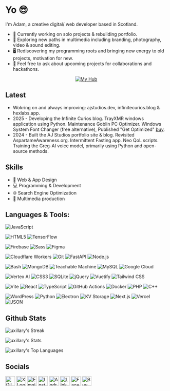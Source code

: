 # Yo 😎

I'm Adam, a creative digital/ web developer based in Scotland.
- 🔭 Currently working on solo projects & rebuilding portfolio.
- 🌱 Exploring new paths in multimedia including branding, photography, video & sound editing.
- 🖥️ Rediscovering my programming roots and bringing new energy to old projects, motivation for new.
- 💬 Feel free to ask about upcoming projects for collaborations and hackathons.

<p align="center">
  <a href="https://adamj.link">
    <img src="https://img.shields.io/badge/🔗%20My%20Hub-Click%20Here-55e6a5?style=for-the-badge" alt="My Hub"/>
  </a>
</p>

## Latest 
- Wokring on and always improving: ajstudios.dev, infinitecurios.blog & hexlabs.app. 
- 2025 - Developing the Infinite Curios blog. TrayXMR windows application using Python. Maintenance Goblin PC Optimizer. Windows System Font Changer (free alternative), Published "Get Optimized" [buy](https://www.amazon.co.uk/dp/B0F9B2MN62).
- 2024 - Built the AJ Studios portfolio site & blog. Revisited AspartameAwareness.org. Intermittent Fasting app. Neo QoL scripts. Training the Greg-AI voice model, primarily using Python and open-source methods. 

## Skills
- 🎨 Web & App Design
- 💻 Programming & Development
- 🌐 Search Engine Optimization
- 🎥 Multimedia production

## Languages & Tools:
<!-- Tier 1 -->
![JavaScript](https://img.shields.io/badge/JavaScript-F7DF1E?style=flat&logo=javascript&logoColor=black)  

<!-- Tier 2 -->
![HTML5](https://img.shields.io/badge/HTML5-E34F26?style=flat&logo=html5&logoColor=white) 
![TensorFlow](https://img.shields.io/badge/TensorFlow-FF6F00?style=flat&logo=tensorflow&logoColor=white)  

<!-- Tier 3 -->
![Firebase](https://img.shields.io/badge/Firebase-FFCA28?style=flat&logo=firebase&logoColor=white) 
![Sass](https://img.shields.io/badge/Sass-CC6699?style=flat&logo=sass&logoColor=white) 
![Figma](https://img.shields.io/badge/Figma-F24E1E?style=flat&logo=figma&logoColor=white)  

<!-- Tier 4 -->
![Cloudflare Workers](https://img.shields.io/badge/Cloudflare_Workers-F38020?style=flat&logo=cloudflare&logoColor=white) 
![Git](https://img.shields.io/badge/Git-F05032?style=flat&logo=git&logoColor=white) 
![FastAPI](https://img.shields.io/badge/FastAPI-009688?style=flat&logo=fastapi&logoColor=white) 
![Node.js](https://img.shields.io/badge/Node.js-339933?style=flat&logo=nodedotjs&logoColor=white)  

<!-- Tier 5 -->
![Bash](https://img.shields.io/badge/Bash-4EAA25?style=flat&logo=gnubash&logoColor=white) 
![MongoDB](https://img.shields.io/badge/MongoDB-47A248?style=flat&logo=mongodb&logoColor=white) 
![Teachable Machine](https://img.shields.io/badge/Teachable%20Machine-34A853?style=flat&logo=google&logoColor=white) 
![MySQL](https://img.shields.io/badge/MySQL-4479A1?style=flat&logo=mysql&logoColor=white) 
![Google Cloud](https://img.shields.io/badge/Google%20Cloud-4285F4?style=flat&logo=googlecloud&logoColor=white)  

<!-- Tier 6 -->
![Vertex AI](https://img.shields.io/badge/Vertex%20AI-1A73E8?style=flat&logo=googlecloud&logoColor=white) 
![CSS3](https://img.shields.io/badge/CSS3-1572B6?style=flat&logo=css3&logoColor=white) 
![SQLite](https://img.shields.io/badge/SQLite-003B57?style=flat&logo=sqlite&logoColor=white) 
![jQuery](https://img.shields.io/badge/jQuery-0769AD?style=flat&logo=jquery&logoColor=white) 
![Vuetify](https://img.shields.io/badge/Vuetify-1867C0?style=flat&logo=vuetify&logoColor=white) 
![Tailwind CSS](https://img.shields.io/badge/Tailwind_CSS-06B6D4?style=flat&logo=tailwindcss&logoColor=white)  

<!-- Tier 7 -->
![Vite](https://img.shields.io/badge/Vite-646CFF?style=flat&logo=vite&logoColor=white) 
![React](https://img.shields.io/badge/React-61DAFB?style=flat&logo=react&logoColor=black) 
![TypeScript](https://img.shields.io/badge/TypeScript-3178C6?style=flat&logo=typescript&logoColor=white) 
![GitHub Actions](https://img.shields.io/badge/GitHub_Actions-2088FF?style=flat&logo=githubactions&logoColor=white) 
![Docker](https://img.shields.io/badge/Docker-2496ED?style=flat&logo=docker&logoColor=white) 
![PHP](https://img.shields.io/badge/PHP-777BB4?style=flat&logo=php&logoColor=white) 
![C++](https://img.shields.io/badge/C++-00599C?style=flat&logo=c%2B%2B&logoColor=white)  

<!-- Tier 8 -->
![WordPress](https://img.shields.io/badge/WordPress-21759B?style=flat&logo=wordpress&logoColor=white) 
![Python](https://img.shields.io/badge/Python-3776AB?style=flat&logo=python&logoColor=white) 
![Electron](https://img.shields.io/badge/Electron-47848F?style=flat&logo=electron&logoColor=white) 
![KV Storage](https://img.shields.io/badge/KV%20Storage-52525B?style=flat&logo=cloudflare&logoColor=orange) 
![Next.js](https://img.shields.io/badge/Next.js-000000?style=flat&logo=nextdotjs&logoColor=white) 
![Vercel](https://img.shields.io/badge/Vercel-000000?style=flat&logo=vercel&logoColor=white) 
![JSON](https://img.shields.io/badge/JSON-000000?style=flat&logo=json&logoColor=white)  


## Github Stats
![uxillary's Streak](https://github-readme-streak-stats.herokuapp.com/?user=uxillary&theme=vue-dark&hide_border=true)

![uxillary's Stats](https://github-readme-stats.vercel.app/api?username=uxillary&theme=vue-dark&show_icons=true&hide_border=true&count_private=true)

![uxillary's Top Languages](https://github-readme-stats.vercel.app/api/top-langs/?username=uxillary&theme=vue-dark&show_icons=true&hide_border=true&layout=compact)

<!-- add SNAKE -->

## Socials
[<img src="https://img.shields.io/badge/🔗-000000?style=for-the-badge&logo=github&logoColor=white" alt="GitHub Logo" height="30">](https://github.com/uxillary)
[<img src="https://img.shields.io/badge/🔗-000000?style=for-the-badge&logo=x&logoColor=white" alt="X Logo" height="30">](https://x.com/admjski)
[<img src="https://img.shields.io/badge/🔗-D14836?style=for-the-badge&logo=gmail&logoColor=white" alt="Email Logo" height="30">](mailto:adam@ajstudios.dev)
[<img src="https://img.shields.io/badge/🔗-E4405F?style=for-the-badge&logo=instagram&logoColor=white" alt="Instagram Logo" height="30">](https://www.instagram.com/admjski/)
[<img src="https://img.shields.io/badge/🔗-3DDC84?style=for-the-badge&logo=android&logoColor=white" alt="Android Developer Logo" height="30">](https://developers.google.com/profile/u/adamski)
[<img src="https://img.shields.io/badge/🔗-0A66C2?style=for-the-badge&logo=linkedin&logoColor=white" alt="LinkedIn Logo" height="30">](https://www.linkedin.com/in/admjski)
[<img src="https://img.shields.io/badge/🔗-1877F2?style=for-the-badge&logo=facebook&logoColor=white" alt="Facebook Logo" height="30">](https://www.facebook.com/profile.php?id=admjski)
[<img src="https://img.shields.io/badge/🔗-FFDD00?style=for-the-badge&logo=buy-me-a-coffee&logoColor=black" alt="Buy Me a Coffee Logo" height="30">](https://buymeacoffee.com/admjski)
